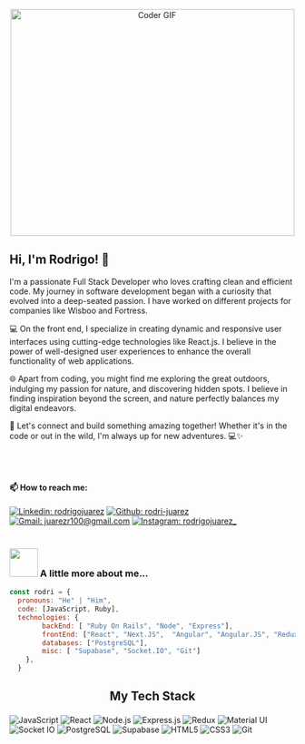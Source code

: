 <p  align="center"><img src="https://media.giphy.com/media/SWoSkN6DxTszqIKEqv/giphy.gif" alt="Coder GIF" width="500" height="400">
  
## Hi, I'm Rodrigo! 👋   


I'm a passionate Full Stack Developer who loves crafting clean and efficient code. My journey in software development began with a curiosity that evolved into a deep-seated passion. I have worked on different projects for companies like Wisboo and Fortress.

💻 On the front end, I specialize in creating dynamic and responsive user interfaces using cutting-edge technologies like React.js. I believe in the power of well-designed user experiences to enhance the overall functionality of web applications.

🌐 Apart from coding, you might find me exploring the great outdoors, indulging my passion for nature, and discovering hidden spots. I believe in finding inspiration beyond the screen, and nature perfectly balances my digital endeavors.

📍 Let's connect and build something amazing together! Whether it's in the code or out in the wild, I'm always up for new adventures. 💻✨

<br></br>
#### 📫 How to reach me:
[![Linkedin: rodrigojuarez](https://img.shields.io/badge/-rodrigojuarez-blue?style=flat-square&logo=Linkedin&logoColor=white&link=https://www.linkedin.com/in/rodrigojuarez-dev/)](https://www.linkedin.com/in/rodrigojuarez-dev/) [![Github: rodri-juarez](https://img.shields.io/badge/-rodrigojuarez-black?style=flat-square&logo=Github&logoColor=white&link=https://github.com/rodri-juarez)](https://github.com/rodri-juarez) [![Gmail: juarezr100@gmail.com](https://img.shields.io/badge/-juarezr100@gmail.com-red?style=flat-square&logo=Gmail&logoColor=white&link=mailto:juarezr100@gmail.com)](mailto:juarezr100@gmail.com) [![Instagram: rodrigojuarez_](https://img.shields.io/badge/-rodrigojuarez_-orange?style=flat-square&logo=Instagram&logoColor=white&link=https://www.instagram.com/rodrigojuarez_/)](https://www.instagram.com/rodrigojuarez_/)
<br></br>
### <img src="https://media.giphy.com/media/VgCDAzcKvsR6OM0uWg/giphy.gif" width="50"> A little more about me...  

```javascript
const rodri = {
  pronouns: "He" | "Him",
  code: [JavaScript, Ruby],
  technologies: {
        backEnd: [ "Ruby On Rails", "Node", "Express"],
        frontEnd: ["React", "Next.JS",  "Angular", "Angular.JS", "Redux"],
        databases: ["PostgreSQL"],
        misc: [ "Supabase", "Socket.IO", "Git"]
    },
  }
```
## <p align="center"> My Tech Stack </p>

![JavaScript](https://img.shields.io/badge/-JavaScript-000?&logo=JavaScript)
![React](https://img.shields.io/badge/-React-000?&logo=React)
![Node.js](https://img.shields.io/badge/-Node.js-000?&logo=node.js)
![Express.js](https://img.shields.io/badge/-Express.js-000?&logo=express)
![Redux](https://img.shields.io/badge/-Redux-000?&logo=redux)
![Material UI](https://img.shields.io/badge/-MaterialUI-000?&logo=materialui)
![Socket IO](https://img.shields.io/badge/-SocketIO-000?&logo=socket.io)
![PostgreSQL](https://img.shields.io/badge/-PostgreSQL-000?&logo=Postgresql)
![Supabase](https://img.shields.io/badge/-Supabase-000?&logo=supabase)
![HTML5](https://img.shields.io/badge/-HTML5-000?&logo=html5&logoColor=white)
![CSS3](https://img.shields.io/badge/-CSS3-000?&logo=css3)
![Git](https://img.shields.io/badge/-Git-black?style=flat-square&logo=git)

 <br></br>
 

